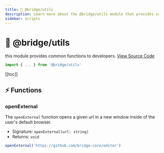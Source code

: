 ```yaml
---
title: 🔧 @bridge/utils
description: Learn more about the @bridge/utils module that provides common functions to developers.
sidebar: scripts
---
```


# 🔧 @bridge/utils

this module provides common functions to developers.
[View Source Code](https://github.com/bridge-core/editor/blob/main/src/components/Extensions/Scripts/Modules/utils.ts)

```js
import { ... } from '@bridge/utils'
```

[[toc]]

## ⚡ Functions

### openExternal

The `openExternal` function opens a given url in a new window inside of the user's default browser.

- Signature: `openExternal(url: string)`
- Returns: `void`

```js
openExternal('https://github.com/bridge-core/editor')
```